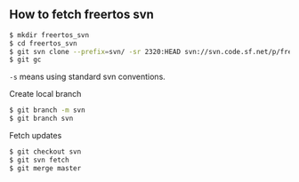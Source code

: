 How to fetch freertos svn
----

```bash
$ mkdir freertos_svn
$ cd freertos_svn
$ git svn clone --prefix=svn/ -sr 2320:HEAD svn://svn.code.sf.net/p/freertos/code
$ git gc
```
`-s` means using standard svn conventions.

Create local branch
```bash
$ git branch -m svn
$ git branch svn
```

Fetch updates
```bash
$ git checkout svn
$ git svn fetch
$ git merge master
```


